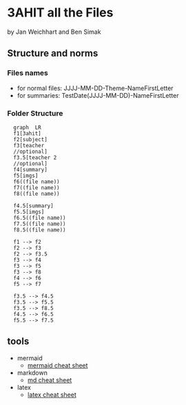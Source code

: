 # 3AHIT all the Files

by  Jan Weichhart and Ben Simak

## Structure and norms

### Files names
  
- for normal files: JJJJ-MM-DD-Theme-NameFirstLetter
- for summaries: TestDate(JJJJ-MM-DD)-NameFirstLetter

### Folder Structure
  
```mermaid
  graph  LR
  f1[3ahit]
  f2[subject]
  f3[teacher
  //optional]
  f3.5[teacher 2
  //optional]
  f4[summary]
  f5[imgs]
  f6((file name))
  f7((file name))
  f8((file name))

  f4.5[summary]
  f5.5[imgs]
  f6.5((file name))
  f7.5((file name))
  f8.5((file name))

  f1 --> f2
  f2 --> f3
  f2 --> f3.5
  f3 --> f4
  f3 --> f5
  f3 --> f8
  f4 --> f6
  f5 --> f7

  f3.5 --> f4.5
  f3.5 --> f5.5
  f3.5 --> f8.5
  f4.5 --> f6.5
  f5.5 --> f7.5

  ```

## tools

- mermaid
  - [mermaid cheat sheet](https://mermaid.js.org/ecosystem/tutorials.html)
- markdown
  - [md cheat sheet](https://github.com/adam-p/markdown-here/wiki/Markdown-Cheatsheet)
- latex
  - [latex cheat sheet](https://quickref.me/latex.html)
